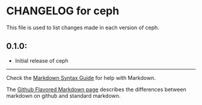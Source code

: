 # CHANGELOG for ceph

This file is used to list changes made in each version of ceph.

## 0.1.0:

* Initial release of ceph

- - -
Check the [Markdown Syntax Guide](http://daringfireball.net/projects/markdown/syntax) for help with Markdown.

The [Github Flavored Markdown page](http://github.github.com/github-flavored-markdown/) describes the differences between markdown on github and standard markdown.
